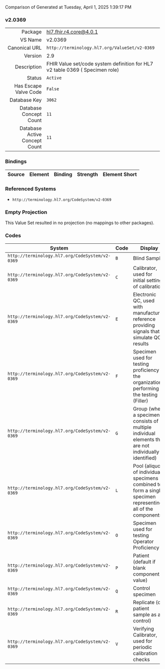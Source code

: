 Comparison of 
Generated at Tuesday, April 1, 2025 1:39:17 PM

### v2.0369

|      |     |
| ---: | --- |
| Package | hl7.fhir.r4.core@4.0.1 |
| VS Name | v2.0369 |
| Canonical URL | `http://terminology.hl7.org/ValueSet/v2-0369` |
| Version | 2.9 |
| Description | FHIR Value set/code system definition for HL7 v2 table 0369 ( Specimen role) |
| Status | `Active` |
| Has Escape Valve Code | `False` |
| Database Key | `3062` |
| Database Concept Count | `11` |
| Database Active Concept Count | `11` |
### Bindings

| Source | Element | Binding | Strength | Element Short |
| ------ | ------- | ------- | -------- | ------------- |

### Referenced Systems

* `http://terminology.hl7.org/CodeSystem/v2-0369`
### Empty Projection

This Value Set resulted in no projection (no mappings to other packages).

### Codes

| System | Code | Display |
| ------ | ---- | ------- |
| `http://terminology.hl7.org/CodeSystem/v2-0369` | `B` | Blind Sample |
| `http://terminology.hl7.org/CodeSystem/v2-0369` | `C` | Calibrator, used for initial setting of calibration |
| `http://terminology.hl7.org/CodeSystem/v2-0369` | `E` | Electronic QC, used with manufactured reference providing signals that simulate QC results |
| `http://terminology.hl7.org/CodeSystem/v2-0369` | `F` | Specimen used for testing proficiency of the organization performing the testing (Filler) |
| `http://terminology.hl7.org/CodeSystem/v2-0369` | `G` | Group (where a specimen consists of multiple individual elements that are not individually identified) |
| `http://terminology.hl7.org/CodeSystem/v2-0369` | `L` | Pool (aliquots of individual specimens combined to form a single specimen representing all of the components.) |
| `http://terminology.hl7.org/CodeSystem/v2-0369` | `O` | Specimen used for testing Operator Proficiency |
| `http://terminology.hl7.org/CodeSystem/v2-0369` | `P` | Patient (default if blank component value) |
| `http://terminology.hl7.org/CodeSystem/v2-0369` | `Q` | Control specimen |
| `http://terminology.hl7.org/CodeSystem/v2-0369` | `R` | Replicate (of patient sample as a control) |
| `http://terminology.hl7.org/CodeSystem/v2-0369` | `V` | Verifying Calibrator, used for periodic calibration checks |

